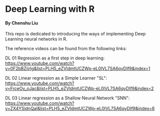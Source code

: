 # Deep Learning with R
#### By Chenshu Liu

This repo is dedicated to introducing the ways of implementing Deep Learning neural networks in R.  

The reference videos can be found from the following links:  

DL 01 Regression as a first step in deep learning: https://www.youtube.com/watch?v=0F2bBZiirlg&list=PLH5_eZVldmtUCZWp-eL0lVL7SA6qyDIf9&index=1  

DL 02 Linear regression as a Simple Learner "SL": https://www.youtube.com/watch?v=FrceOv_oJac&list=PLH5_eZVldmtUCZWp-eL0lVL7SA6qyDIf9&index=2  

DL 03 Linear regression as a Shallow Neural Network "SNN": https://www.youtube.com/watch?v=ZX4YSidnQaI&list=PLH5_eZVldmtUCZWp-eL0lVL7SA6qyDIf9&index=6
